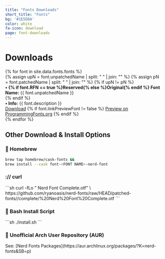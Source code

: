 ```yaml
---
title: "Fonts Downloads"
short_title: "Fonts"
bg: '#1E5D8A'
color: white
fa-icon: download
page: font-downloads
---
```


<h1 class="center">Downloads</h1>

<div class="d-flex flex-row flex-wrap align-items-stretch justify-content-betweeen justify-content-aroundd justify-content-center">
{% for font in site.data.fonts.fonts %}
  <div class="item">
      <a href="https://github.com/ryanoasis/nerd-fonts/releases/download/v{{ site.current_version }}/{{ font.folderName }}.zip" class="font-preview" style="background-image: url('/assets/img/previews/{{ font.imagePreviewFont }}.svg')">
      </a>
      {% assign upN = font.unpatchedName | split: " " | join: "" %}
      {% assign pN = font.patchedName | split: " " | join: "" %}
      {% if  upN != pN %}<div><strong>&bull; {% if font.RFN == true %}Reserved{% else %}Original{% endif %} Font Name:</strong> {{ font.unpatchedName }}</div>{% endif %}
      <div><strong>&bull; Info:</strong> {{ font.description }}</div>
      <div class="nerd-font-buttons-wrapper">
        <a href="https://github.com/ryanoasis/nerd-fonts/releases/download/v{{ site.current_version }}/{{ font.folderName }}.zip" class="inlineblock bg-green border-white text-white nerd-font-button nf-fa-download">Download</a>
        {% if font.linkPreviewFont != false %}
        <a href="https://www.programmingfonts.org/#{{ font.linkPreviewFont }}" target="_blank" alt="Full Preview of {{ font.patchedName }} on ProgrammingFonts.org" class="inlineblock bg-purple border-white text-white nerd-font-button nf-oct-link_external">Preview on ProgrammingFonts.org</a>
        {% endif %}
      </div>
  </div>
{% endfor %}
</div>

<div class="clear"></div>


<h2 class="center"> Other Download & Install Options </h2>

<h3 class="center"> <span></span> Homebrew </h3>

```sh
brew tap homebrew/cask-fonts &&
brew install --cask font-<FONT NAME>-nerd-font
```

<h3 class="center"> :// curl </h3>
<div markdown="1">
```sh
curl -fLo "<FONT NAME> Nerd Font Complete.otf" \
https://github.com/ryanoasis/nerd-fonts/raw/HEAD/patched-fonts/<FONT_PATH>/complete/<FONT_NAME>%20Nerd%20Font%20Complete.otf
```
</div>
<h3 class="center"> <span></span> Bash Install Script </h3>
<div markdown="1">
```sh
./install.sh <FontName>
```
</div>
<h3 class="center"> <span></span> Unofficial Arch User Repository (AUR) </h3>
<div markdown="1" class="center">
See: [Nerd Fonts Packages](https://aur.archlinux.org/packages/?K=nerd-fonts&SB=p)
</div>
